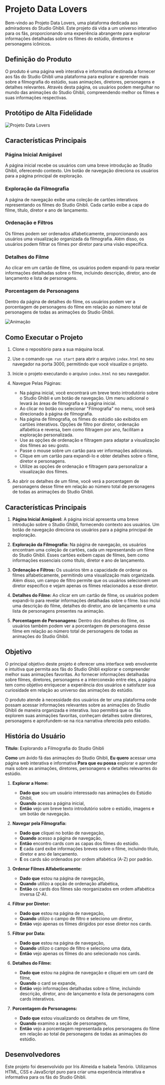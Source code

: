 # Projeto Data Lovers

Bem-vindo ao Projeto Data Lovers, uma plataforma dedicada aos admiradores do Studio Ghibli. Este projeto dá vida a um universo interativo para os fãs, proporcionando uma experiência abrangente para explorar informações detalhadas sobre os filmes do estúdio, diretores e personagens icônicos.

## Definição do Produto

O produto é uma página web interativa e informativa destinada a fornecer aos fãs do Studio Ghibli uma plataforma para explorar e aprender mais sobre a filmografia do estúdio, suas animações, diretores, personagens e detalhes relevantes. Através desta página, os usuários podem mergulhar no mundo das animações do Studio Ghibli, compreendendo melhor os filmes e suas informações respectivas.

## Protótipo de Alta Fidelidade

![Projeto Data Lovers](/Group%2010alta_fidelidade.png)

## Características Principais

### Página Inicial Amigável

A página inicial recebe os usuários com uma breve introdução ao Studio Ghibli, oferecendo contexto. Um botão de navegação direciona os usuários para a página principal de exploração.

### Exploração da Filmografia

A página de navegação exibe uma coleção de cartões interativos representando os filmes do Studio Ghibli. Cada cartão exibe a capa do filme, título, diretor e ano de lançamento.

### Ordenação e Filtros

Os filmes podem ser ordenados alfabeticamente, proporcionando aos usuários uma visualização organizada da filmografia. Além disso, os usuários podem filtrar os filmes por diretor para uma visão específica.

### Detalhes do Filme

Ao clicar em um cartão de filme, os usuários podem expandi-lo para revelar informações detalhadas sobre o filme, incluindo descrição, diretor, ano de lançamento e lista de personagens.

### Porcentagem de Personagens

Dentro da página de detalhes do filme, os usuários podem ver a porcentagem de personagens do filme em relação ao número total de personagens de todas as animações do Studio Ghibli.

![Animação](/2023-08-23-22-22-35.gif)

## Como Executar o Projeto

1. Clone o repositório para a sua máquina local.
2. Use o comando `npm run start` para abrir o arquivo `index.html` no seu navegador na porta 3000, permitindo que você visualize o projeto.
3. Inicie o projeto executando o arquivo `index.html` no seu navegador.
4. Navegue Pelas Páginas:

   - Na página inicial, você encontrará um breve texto introdutório sobre o Studio Ghibli e um botão de navegação. Um menu adicional o levará às áreas de filmografia e à página inicial.
   - Ao clicar no botão ou selecionar "Filmografia" no menu, você será direcionado à página de filmografia.
   - Na página de filmografia, os filmes do estúdio são exibidos em cartões interativos. Opções de filtro por diretor, ordenação alfabética e reversa, bem como filtragem por ano, facilitam a exploração personalizada.
   - Use as opções de ordenação e filtragem para adaptar a visualização dos filmes ao seu gosto.
   - Passe o mouse sobre um cartão para ver informações adicionais.
   - Clique em um cartão para expandi-lo e obter detalhes sobre o filme, diretor e personagens.
   - Utilize as opções de ordenação e filtragem para personalizar a visualização dos filmes.

5. Ao abrir os detalhes de um filme, você verá a porcentagem de personagens desse filme em relação ao número total de personagens de todas as animações do Studio Ghibli.

## Características Principais

1. **Página Inicial Amigável:** A página inicial apresenta uma breve introdução sobre o Studio Ghibli, fornecendo contexto aos usuários. Um botão de navegação direciona os usuários para a página principal de exploração.

2. **Exploração da Filmografia:** Na página de navegação, os usuários encontram uma coleção de cartões, cada um representando um filme do Studio Ghibli. Esses cartões exibem capas de filmes, bem como informações essenciais como título, diretor e ano de lançamento.

3. **Ordenação e Filtros:** Os usuários têm a capacidade de ordenar os filmes alfabeticamente, permitindo uma visualização mais organizada. Além disso, um campo de filtro permite que os usuários selecionem um diretor específico e vejam apenas os filmes relacionados a esse diretor.

4. **Detalhes do Filme:** Ao clicar em um cartão de filme, os usuários podem expandi-lo para revelar informações detalhadas sobre o filme. Isso inclui uma descrição do filme, detalhes do diretor, ano de lançamento e uma lista de personagens presentes na animação.

5. **Porcentagem de Personagens:** Dentro dos detalhes do filme, os usuários também podem ver a porcentagem de personagens desse filme em relação ao número total de personagens de todas as animações do Studio Ghibli.

## Objetivo

O principal objetivo deste projeto é oferecer uma interface web envolvente e intuitiva que permita aos fãs do Studio Ghibli explorar e compreender melhor suas animações favoritas. Ao fornecer informações detalhadas sobre filmes, diretores, personagens e a interconexão entre eles, a página tem como objetivo enriquecer a experiência dos usuários e satisfazer sua curiosidade em relação ao universo das animações do estúdio.

O produto atende à necessidade dos usuários de ter uma plataforma onde possam acessar informações relevantes sobre as animações do Studio Ghibli de maneira organizada e interativa. Isso permitirá que os fãs explorem suas animações favoritas, conheçam detalhes sobre diretores, personagens e aprofundem-se na rica narrativa oferecida pelo estúdio.

## História do Usuário

**Título:** Explorando a Filmografia do Studio Ghibli

**Como** um ávido fã das animações do Studio Ghibli,
**Eu quero** acessar uma página web interativa e informativa
**Para que eu possa** explorar e aprender mais sobre as animações, diretores, personagens e detalhes relevantes do estúdio.

1. **Explorar a Home:**

   - **Dado que** sou um usuário interessado nas animações do Estúdio Ghibli,
   - **Quando** acesso a página inicial,
   - **Então** vejo um breve texto introdutório sobre o estúdio, imagens e um botão de navegação.

2. **Navegar pela Filmografia:**

   - **Dado que** cliquei no botão de navegação,
   - **Quando** acesso a página de navegação,
   - **Então** encontro cards com as capas dos filmes do estúdio.
   - **E** cada card exibe informações breves sobre o filme, incluindo título, diretor e ano de lançamento.
   - **E** os cards são ordenados por ordem alfabética (A-Z) por padrão.

3. **Ordenar Filmes Alfabeticamente:**

   - **Dado que** estou na página de navegação,
   - **Quando** utilizo a opção de ordenação alfabética,
   - **Então** os cards dos filmes são reorganizados em ordem alfabética inversa (Z-A).

4. **Filtrar por Diretor:**

   - **Dado que** estou na página de navegação,
   - **Quando** utilizo o campo de filtro e seleciono um diretor,
   - **Então** vejo apenas os filmes dirigidos por esse diretor nos cards.

5. **Filtrar por Data:**

   - **Dado que** estou na página de navegação,
   - **Quando** utilizo o campo de filtro e seleciono uma data,
   - **Então** vejo apenas os filmes do ano selecionado nos cards.

6. **Detalhes do Filme:**

   - **Dado que** estou na página de navegação e cliquei em um card de filme,
   - **Quando** o card se expande,
   - **Então** vejo informações detalhadas sobre o filme, incluindo descrição, diretor, ano de lançamento e lista de personagens com cards interativos.

7. **Porcentagem de Personagens:**
   - **Dado que** estou visualizando os detalhes de um filme,
   - **Quando** examino a seção de personagens,
   - **Então** vejo a porcentagem representada pelos personagens do filme em relação ao total de personagens de todas as animações do estúdio.


## Desenvolvedores

Este projeto foi desenvolvido por Iris Almeida e Isabela Tenório. Utilizamos HTML, CSS e JavaScript puro para criar uma experiência interativa e informativa para os fãs do Studio Ghibli.
